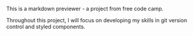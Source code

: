 This is a markdown previewer - a project from free code camp.

Throughout this project, I will focus on developing my skills in git version control and styled components.